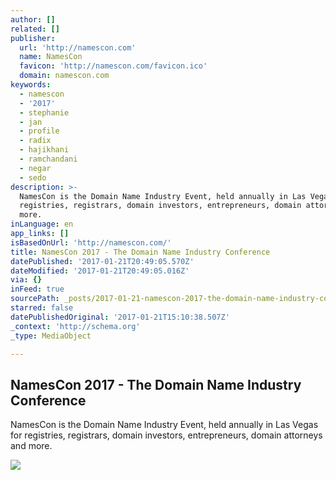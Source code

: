 ```yaml
---
author: []
related: []
publisher:
  url: 'http://namescon.com'
  name: NamesCon
  favicon: 'http://namescon.com/favicon.ico'
  domain: namescon.com
keywords:
  - namescon
  - '2017'
  - stephanie
  - jan
  - profile
  - radix
  - hajikhani
  - ramchandani
  - negar
  - sedo
description: >-
  NamesCon is the Domain Name Industry Event, held annually in Las Vegas for
  registries, registrars, domain investors, entrepreneurs, domain attorneys and
  more.
inLanguage: en
app_links: []
isBasedOnUrl: 'http://namescon.com/'
title: NamesCon 2017 - The Domain Name Industry Conference
datePublished: '2017-01-21T20:49:05.570Z'
dateModified: '2017-01-21T20:49:05.016Z'
via: {}
inFeed: true
sourcePath: _posts/2017-01-21-namescon-2017-the-domain-name-industry-conference.md
starred: false
datePublishedOriginal: '2017-01-21T15:10:38.507Z'
_context: 'http://schema.org'
_type: MediaObject

---
```

<article style=""><h1>NamesCon 2017 - The Domain Name Industry Conference</h1><p>NamesCon is the Domain Name Industry Event, held annually in Las Vegas for registries, registrars, domain investors, entrepreneurs, domain attorneys and more.</p><img src="http://static1.squarespace.com/static/5757377440261ddcdeb84d58/t/575739b160b5e98179c41be6/1484963321110/?format=1000w" /></article>
